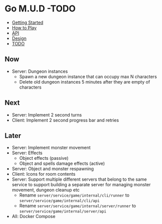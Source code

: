 # Go M.U.D -TODO

- [Getting Started](README.md)
- [How to Play](README-HOWTOPLAY.md)
- [API](README-API.md)
- [Design](README-DESIGN.md)
- [TODO](README-TODO.md)

## Now

- Server: Dungeon instances
  - Spawn a new dungeon instance that can occupy max N characters
  - Delete old dungeon instances 5 minutes after they are empty of characters

## Next

- Server: Implement 2 second turns
- Client: Implement 2 second progress bar and retries

## Later

- Server: Implement monster movement
- Server: Effects
  - Object effects (passive)
  - Object and spells damage effects (active)
- Server: Object and monster respawning
- Client: Icons for room contents
- Server: Support multiple different servers that belong to the same service to support
  building a separate server for managing monster movement, dungeon cleanup etc
  - Rename `server/service/game/internal/cli/runner` to `server/service/game/internal/cli/api`
  - Rename `server/service/game/internal/server/runner` to `server/service/game/internal/server/api`
- All: Docker Compose
